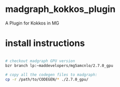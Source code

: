 # madgraph_kokkos_plugin
A Plugin for Kokkos in MG

# install instructions

```bash

# checkout madgraph GPU version
bzr branch lp:~maddevelopers/mg5amcnlo/2.7.0_gpu

# copy all the codegen files to madgraph:
cp -r /path/to/CODEGEN/* ./2.7.0_gpu/

```